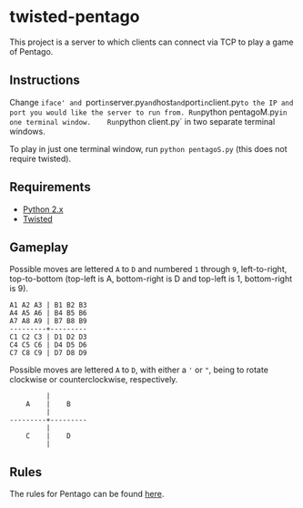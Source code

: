 twisted-pentago
=================

This project is a server to which clients can connect via TCP to play a game of Pentago.

## Instructions
Change `iface' and `port` in `server.py` and `host` and `port` in `client.py` to the IP and port you would like the server to run from.
Run `python pentagoM.py` in one terminal window.   
Run `python client.py` in two separate terminal windows.

To play in just one terminal window, run `python pentagoS.py` (this does not require twisted).

## Requirements
*   [Python 2.x](https://www.python.org/)
*   [Twisted](https://twistedmatrix.com/)

## Gameplay
Possible moves are lettered `A` to `D` and numbered `1` through `9`, left-to-right, top-to-bottom (top-left is A, bottom-right is D and top-left is 1, bottom-right is 9).

    A1 A2 A3 | B1 B2 B3
    A4 A5 A6 | B4 B5 B6
    A7 A8 A9 | B7 B8 B9
    ---------+---------
    C1 C2 C3 | D1 D2 D3
    C4 C5 C6 | D4 D5 D6
    C7 C8 C9 | D7 D8 D9

Possible moves are lettered `A` to `D`, with either a `'` or `"`, being to rotate clockwise or counterclockwise, respectively.

             |
        A    |    B 
             |
    ---------+---------
             |
        C    |    D
             |
             
## Rules
The rules for Pentago can be found [here](http://www.mindtwisterusa.com/pdfs/Strategy_Guide.pdf).
             
